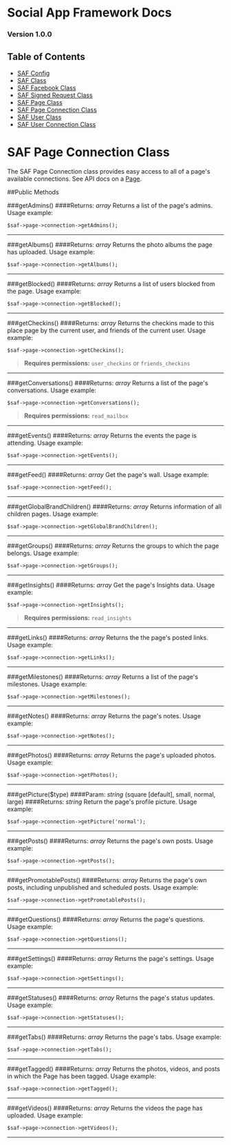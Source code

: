 # Social App Framework Docs
### Version 1.0.0

## Table of Contents

* [SAF Config](saf_config.md)
* [SAF Class](saf.md)
* [SAF Facebook Class](saf_facebook.md)
* [SAF Signed Request Class](saf_signed_request.md)
* [SAF Page Class](saf_page.md)
* [SAF Page Connection Class](saf_page_connection.md)
* [SAF User Class](saf_user.md)
* [SAF User Connection Class](saf_user_connection.md)

# SAF Page Connection Class
The SAF Page Connection class provides easy access to all of a page's available
connections. See API docs on a [Page](https://developers.facebook.com/docs/reference/api/page/).

##Public Methods

###getAdmins()
####Returns: _array_
Returns a list of the page's admins. Usage example:

    $saf->page->connection->getAdmins();

***

###getAlbums()
####Returns: _array_
Returns the photo albums the page has uploaded. Usage example:

    $saf->page->connection->getAlbums();

***

###getBlocked()
####Returns: _array_
Returns a list of users blocked from the page. Usage example:

    $saf->page->connection->getBlocked();

***

###getCheckins()
####Returns: _array_
Returns the checkins made to this place page by the current user, and friends 
of the current user. Usage example:

    $saf->page->connection->getCheckins();

>**Requires permissions:** `user_checkins` or `friends_checkins`

***

###getConversations()
####Returns: _array_
Returns a list of the page's conversations. Usage example:

    $saf->page->connection->getConversations();

>**Requires permissions:** `read_mailbox`

***

###getEvents()
####Returns: _array_
Returns the events the page is attending. Usage example:

    $saf->page->connection->getEvents();

***

###getFeed()
####Returns: _array_
Get the page's wall. Usage example:

    $saf->page->connection->getFeed();

***

###getGlobalBrandChildren()
####Returns: _array_
Returns information of all children pages. Usage example:

    $saf->page->connection->getGlobalBrandChildren();

***

###getGroups()
####Returns: _array_
Returns the groups to which the page belongs. Usage example:

    $saf->page->connection->getGroups();

***

###getInsights()
####Returns: _array_
Get the page's Insights data. Usage example:

    $saf->page->connection->getInsights();

>**Requires permissions:** `read_insights`

***

###getLinks()
####Returns: _array_
Returns the the page's posted links. Usage example:

    $saf->page->connection->getLinks();

***

###getMilestones()
####Returns: _array_
Returns a list of the page's milestones. Usage example:

    $saf->page->connection->getMilestones();

***

###getNotes()
####Returns: _array_
Returns the page's notes. Usage example:

    $saf->page->connection->getNotes();

***

###getPhotos()
####Returns: _array_
Returns the page's uploaded photos. Usage example:

    $saf->page->connection->getPhotos();

***

###getPicture($type)
####Param: _string_ (square [default], small, normal, large)
####Returns: _string_
Return the page's profile picture. Usage example:

    $saf->page->connection->getPicture('normal');

***

###getPosts()
####Returns: _array_
Returns the page's own posts. Usage example:

    $saf->page->connection->getPosts();

***

###getPromotablePosts()
####Returns: _array_
Returns the page's own posts, including unpublished and scheduled posts. 
Usage example:

    $saf->page->connection->getPromotablePosts();

***

###getQuestions()
####Returns: _array_
Returns the page's questions. Usage example:

    $saf->page->connection->getQuestions();

***

###getSettings()
####Returns: _array_
Returns the page's settings. Usage example:

    $saf->page->connection->getSettings();

***

###getStatuses()
####Returns: _array_
Returns the page's status updates. Usage example:

    $saf->page->connection->getStatuses();

***

###getTabs()
####Returns: _array_
Returns the page's tabs. Usage example:

    $saf->page->connection->getTabs();

***

###getTagged()
####Returns: _array_
Returns the photos, videos, and posts in which the Page has been tagged. 
Usage example:

    $saf->page->connection->getTagged();

***

###getVideos()
####Returns: _array_
Returns the videos the page has uploaded. Usage example:

    $saf->page->connection->getVideos();

***
